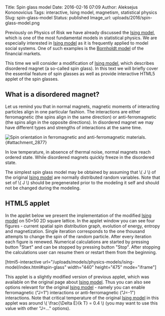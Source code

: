 Title: Spin glass model
Date: 2016-02-16 07:09
Author: Aleksejus Kononovicius
Tags: interactive, Ising model, magnetism, statistical physics
Slug: spin-glass-model
Status: published
Image_url: uploads/2016/spin-glass-model.png

Previously on Physics of Risk we
have already discussed the [Ising
model]({filename}/articles/2010/ising-model.md), which is one of the most
fundamental models in statistical physics. We are especially interested
in [Ising model]({filename}/articles/2010/ising-model.md) as it is
frequently applied to model social systems. One of such examples is the
[Bornholdt model]({filename}/articles/2011/bornholdt-model.md) of the
financial markets.

This time we will consider a modification of [Ising
model]({filename}/articles/2010/ising-model.md), which describes
disordered magnet (a so-called spin glass). In this text we will briefly
cover the essential feature of spin glasses as well as provide
interactive HTML5 applet of the spin glasses.<!--more-->

What is a disordered magnet?
----------------------------

Let us remind you that in normal magnets, magnetic moments of
interacting particles align in one particular fashion. The interactions
are either ferromagnetic (the spins align in the same direction) or
anti-ferromagnetic (the spins align in the opposite directions). In
disordered magnet we may have different types and strengths of
interactions at the same time.

![Spin orientation in ferromagnetic and anti-ferromagnetic
materials.]({static}/uploads/2016/spin-glass-model.png " Spin
orientation in ferromagnetic and anti-ferromagnetic
materials."){#attachment_2877} 

In low temperature, in absence of thermal noise, normal magnets reach
ordered state. While disordered magnets quickly freeze in the disordered
state.

The simplest spin glass model may be obtained by assuming that \\\( J \\\) of the original [Ising
model]({filename}/articles/2010/ising-model.md) are normally
distributed random variables. Note that set of \\\(  J \\\) should be
pregenerated prior to the modeling it self and should not be changed
during the modeling.

HTML5 applet
------------

In the applet below we present the implementation of the modified
[Ising model]({filename}/articles/2010/ising-model.md) on 50×50 2D
square lattice. In the applet window you can see four figures - current
spatial spin distribution graph, evolution of energy, entropy and
magnetization. Single iteration corresponds to the one thousand attempts
to change the spin of the random particle. After every iteration each
figure is renewed. Numerical calculations are started by pressing button
"Start" and can be stopped by pressing button "Stop". After stopping the
calculations user can resume them or restart them from the beginning.

[html5-interactive
url="/uploads/models/physics-models/ising-model/index.html\#spin-glass"
width="440" height="475" mode="iframe"]

This applet is a slightly modified version of previous applet, which was
available on the original page about [Ising
model]({filename}/articles/2010/ising-model.md). Thus you can also see
options relevant for the original [Ising
model]({filename}/articles/2010/ising-model.md) - namely you can enable
ferromagnetic ("J=1") interactions or anti-ferromagnetic ("J=-1")
interactions. Note that critical temperature of the original [Ising
model]({filename}/articles/2010/ising-model.md) in this applet was
around \\\(  \frac{\Delta E}{k T} = 0.4 \\\) (you may want to use this
value with other "J=..." options).
